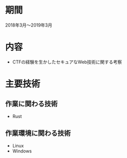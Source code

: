 # 期間
2018年3月～2019年3月

# 内容
- CTFの経験を生かしたセキュアなWeb技術に関する考察

# 主要技術

## 作業に関わる技術
- Rust

## 作業環境に関わる技術
- Linux
- Windows
